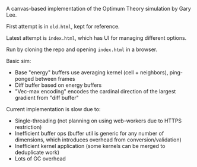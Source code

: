 A canvas-based implementation of the Optimum Theory simulation by Gary Lee.

First attempt is in `old.html`, kept for reference.

Latest attempt is `index.html`, which has UI for managing different options.

Run by cloning the repo and opening `index.html` in a browser.

Basic sim:

- Base "energy" buffers use averaging kernel (cell + neighbors), ping-ponged between frames
- Diff buffer based on energy buffers
- "Vec-max encoding" encodes the cardinal direction of the largest gradient from "diff buffer"

Current implementation is slow due to:

- Single-threading (not planning on using web-workers due to HTTPS restriction)
- Inefficient buffer ops (buffer util is generic for any number of dimensions, which introduces overhead from conversion/validation)
- Inefficient kernel application (some kernels can be merged to deduplicate work)
- Lots of GC overhead